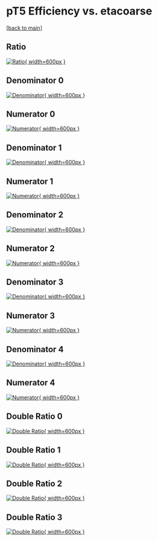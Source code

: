 # pT5 Efficiency vs. etacoarse

[[back to main](./)]



## Ratio

[![Ratio](../mtv/var/pT5_xtr_13_0_eff_etacoarse.png){ width=600px }](../mtv/var/pT5_xtr_13_0_eff_etacoarse.pdf)

## Denominator 0

[![Denominator](../mtv/den/pT5_xtr_13_0_eff_etacoarse_den0.png){ width=600px }](../mtv/den/pT5_xtr_13_0_eff_etacoarse_den0.pdf)

## Numerator 0

[![Numerator](../mtv/num/pT5_xtr_13_0_eff_etacoarse_num0.png){ width=600px }](../mtv/num/pT5_xtr_13_0_eff_etacoarse_num0.pdf)

## Denominator 1

[![Denominator](../mtv/den/pT5_xtr_13_0_eff_etacoarse_den1.png){ width=600px }](../mtv/den/pT5_xtr_13_0_eff_etacoarse_den1.pdf)

## Numerator 1

[![Numerator](../mtv/num/pT5_xtr_13_0_eff_etacoarse_num1.png){ width=600px }](../mtv/num/pT5_xtr_13_0_eff_etacoarse_num1.pdf)

## Denominator 2

[![Denominator](../mtv/den/pT5_xtr_13_0_eff_etacoarse_den2.png){ width=600px }](../mtv/den/pT5_xtr_13_0_eff_etacoarse_den2.pdf)

## Numerator 2

[![Numerator](../mtv/num/pT5_xtr_13_0_eff_etacoarse_num2.png){ width=600px }](../mtv/num/pT5_xtr_13_0_eff_etacoarse_num2.pdf)

## Denominator 3

[![Denominator](../mtv/den/pT5_xtr_13_0_eff_etacoarse_den3.png){ width=600px }](../mtv/den/pT5_xtr_13_0_eff_etacoarse_den3.pdf)

## Numerator 3

[![Numerator](../mtv/num/pT5_xtr_13_0_eff_etacoarse_num3.png){ width=600px }](../mtv/num/pT5_xtr_13_0_eff_etacoarse_num3.pdf)

## Denominator 4

[![Denominator](../mtv/den/pT5_xtr_13_0_eff_etacoarse_den4.png){ width=600px }](../mtv/den/pT5_xtr_13_0_eff_etacoarse_den4.pdf)

## Numerator 4

[![Numerator](../mtv/num/pT5_xtr_13_0_eff_etacoarse_num4.png){ width=600px }](../mtv/num/pT5_xtr_13_0_eff_etacoarse_num4.pdf)

## Double Ratio 0

[![Double Ratio](../mtv/ratio/pT5_xtr_13_0_eff_etacoarse_ratio0.png){ width=600px }](../mtv/ratio/pT5_xtr_13_0_eff_etacoarse_ratio0.pdf)

## Double Ratio 1

[![Double Ratio](../mtv/ratio/pT5_xtr_13_0_eff_etacoarse_ratio1.png){ width=600px }](../mtv/ratio/pT5_xtr_13_0_eff_etacoarse_ratio1.pdf)

## Double Ratio 2

[![Double Ratio](../mtv/ratio/pT5_xtr_13_0_eff_etacoarse_ratio2.png){ width=600px }](../mtv/ratio/pT5_xtr_13_0_eff_etacoarse_ratio2.pdf)

## Double Ratio 3

[![Double Ratio](../mtv/ratio/pT5_xtr_13_0_eff_etacoarse_ratio3.png){ width=600px }](../mtv/ratio/pT5_xtr_13_0_eff_etacoarse_ratio3.pdf)

